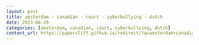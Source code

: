 ```yaml
---
layout: post
title: amsterdam · canadian · court · cyberbullying · dutch
date: 2023-06-29
categories: [amsterdam, canadian, court, cyberbullying, dutch]
content_url: https://papercliff.github.io/redirect/?q=amsterdam+canadian+court+cyberbullying+dutch&tbs=cdr:1,cd_min:6/28/2023,cd_max:6/30/2023
---
```

